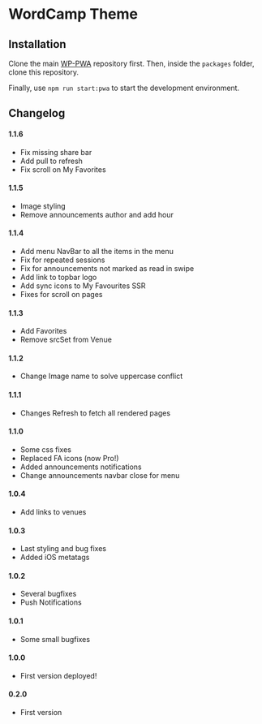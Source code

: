 # WordCamp Theme

## Installation

Clone the main [WP-PWA](https://github.com/wp-pwa/wp-pwa) repository first. Then, inside the `packages` folder, clone this repository.

Finally, use `npm run start:pwa` to start the development environment.

## Changelog

#### 1.1.6

- Fix missing share bar
- Add pull to refresh
- Fix scroll on My Favorites

#### 1.1.5

- Image styling
- Remove announcements author and add hour

#### 1.1.4

- Add menu NavBar to all the items in the menu
- Fix for repeated sessions
- Fix for announcements not marked as read in swipe
- Add link to topbar logo
- Add sync icons to My Favourites SSR
- Fixes for scroll on pages

#### 1.1.3

- Add Favorites
- Remove srcSet from Venue

#### 1.1.2

- Change Image name to solve uppercase conflict

#### 1.1.1

- Changes Refresh to fetch all rendered pages

#### 1.1.0

- Some css fixes
- Replaced FA icons (now Pro!)
- Added announcements notifications
- Change announcements navbar close for menu

#### 1.0.4

- Add links to venues

#### 1.0.3

- Last styling and bug fixes
- Added iOS metatags

#### 1.0.2

- Several bugfixes
- Push Notifications

#### 1.0.1

- Some small bugfixes

#### 1.0.0

- First version deployed!

#### 0.2.0

- First version
